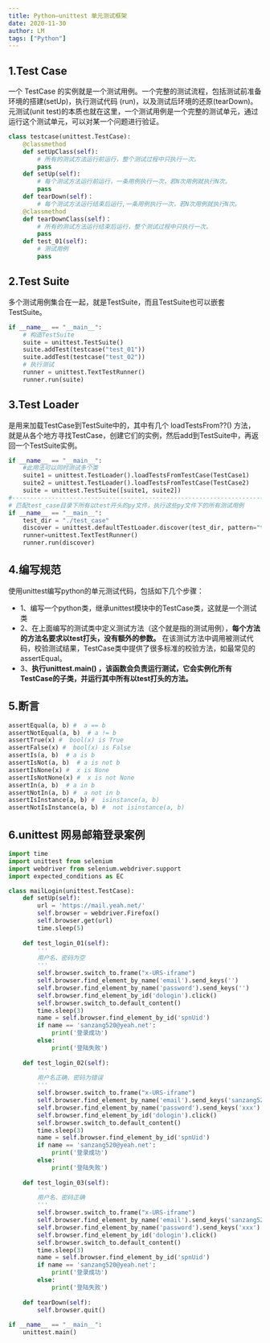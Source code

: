 ```yaml
---
title: Python—unittest 单元测试框架
date: 2020-11-30
author: LM
tags: ["Python"]
---
```


## 1.Test Case

一个 TestCase 的实例就是一个测试用例。一个完整的测试流程，包括测试前准备环境的搭建(setUp)，执行测试代码 (run)，以及测试后环境的还原(tearDown)。元测试(unit test)的本质也就在这里，一个测试用例是一个完整的测试单元，通过运行这个测试单元，可以对某一个问题进行验证。

```python
class testcase(unittest.TestCase):
    @classmethod
    def setUpClass(self):
        # 所有的测试方法运行前运行，整个测试过程中只执行一次。
        pass
    def setUp(self):
        # 每个测试方法运行前运行，一条用例执行一次，若N次用例就执行N次。
        pass
    def tearDown(self)：
        # 每个测试方法运行结束后运行,一条用例执行一次，若N次用例就执行N次。
    @classmethod
    def tearDownClass(self)：
        # 所有的测试方法运行结束后运行，整个测试过程中只执行一次。
        pass
    def test_01(self):
        # 测试用例
        pass
```

## 2.Test Suite

多个测试用例集合在一起，就是TestSuite，而且TestSuite也可以嵌套TestSuite。

```python
if __name__ == "__main__":
    # 构造TestSuite
    suite = unittest.TestSuite()
    suite.addTest(testcase("test_01"))
    suite.addTest(testcase("test_02"))
    # 执行测试
    runner = unittest.TextTestRunner()
    runner.run(suite)
```

## 3.Test Loader

是用来加载TestCase到TestSuite中的，其中有几个 loadTestsFrom??() 方法，就是从各个地方寻找TestCase，创建它们的实例，然后add到TestSuite中，再返回一个TestSuite实例。

```python
if __name__ == "__main__":
    #此用法可以同时测试多个类
    suite1 = unittest.TestLoader().loadTestsFromTestCase(TestCase1)
    suite2 = unittest.TestLoader().loadTestsFromTestCase(TestCase2)
    suite = unittest.TestSuite([suite1, suite2])
#-------------------------------------------------------------------------------------
# 匹配test_case目录下所有以test开头的py文件，执行这些py文件下的所有测试用例
if __name__ == "__main__":
    test_dir = "./test_case"
    discover = unittest.defaultTestLoader.discover(test_dir, pattern="test*.py")
    runner=unittest.TextTestRunner()
    runner.run(discover)
```

## 4.编写规范

使用unittest编写python的单元测试代码，包括如下几个步骤：

- 1、编写一个python类，继承unittest模块中的TestCase类，这就是一个测试类
- 2、在上面编写的测试类中定义测试方法（这个就是指的测试用例），**每个方法的方法名要求以test打头，没有额外的参数。** 在该测试方法中调用被测试代码，校验测试结果，TestCase类中提供了很多标准的校验方法，如最常见的assertEqual。
- 3、**执行unittest.main() ，该函数会负责运行测试，它会实例化所有TestCase的子类，并运行其中所有以test打头的方法。**

## 5.断言

```python
assertEqual(a, b) #  a == b
assertNotEqual(a, b)  # a != b
assertTrue(x) #  bool(x) is True
assertFalse(x) #  bool(x) is False
assertIs(a, b)  # a is b
assertIsNot(a, b)  # a is not b
assertIsNone(x) #  x is None
assertIsNotNone(x) #  x is not None
assertIn(a, b)  # a in b
assertNotIn(a, b) #  a not in b
assertIsInstance(a, b) #  isinstance(a, b)
assertNotIsInstance(a, b) #  not isinstance(a, b)
```

## 6.unittest 网易邮箱登录案例

```python
import time
import unittest from selenium 
import webdriver from selenium.webdriver.support 
import expected_conditions as EC

class mailLogin(unittest.TestCase):
    def setUp(self):
        url = 'https://mail.yeah.net/'
        self.browser = webdriver.Firefox()
        self.browser.get(url)
        time.sleep(5)
    
    def test_login_01(self):
        '''
        用户名、密码为空
        '''
        self.browser.switch_to.frame("x-URS-iframe")
        self.browser.find_element_by_name('email').send_keys('')
        self.browser.find_element_by_name('password').send_keys('')
        self.browser.find_element_by_id('dologin').click()
        self.browser.switch_to.default_content()
        time.sleep(3)
        name = self.browser.find_element_by_id('spnUid')        
        if name == 'sanzang520@yeah.net':
            print('登录成功')        
        else:
            print('登陆失败')    
            
    def test_login_02(self):
        '''
        用户名正确、密码为错误
        '''
        self.browser.switch_to.frame("x-URS-iframe")
        self.browser.find_element_by_name('email').send_keys('sanzang520')
        self.browser.find_element_by_name('password').send_keys('xxx')
        self.browser.find_element_by_id('dologin').click()
        self.browser.switch_to.default_content()
        time.sleep(3)
        name = self.browser.find_element_by_id('spnUid')        
        if name == 'sanzang520@yeah.net':
            print('登录成功')        
        else:
            print('登陆失败')    
    
    def test_login_03(self):
        '''
        用户名、密码正确
        '''
        self.browser.switch_to.frame("x-URS-iframe")
        self.browser.find_element_by_name('email').send_keys('sanzang520')
        self.browser.find_element_by_name('password').send_keys('xxx')
        self.browser.find_element_by_id('dologin').click()
        self.browser.switch_to.default_content()
        time.sleep(3)
        name = self.browser.find_element_by_id('spnUid')        
        if name == 'sanzang520@yeah.net':
            print('登录成功')        
        else:
            print('登陆失败')    
            
    def tearDown(self):
        self.browser.quit()
        
if __name__ == "__main__":
    unittest.main()
```